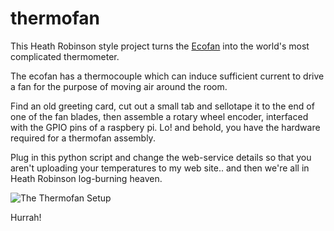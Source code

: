 # thermofan

This Heath Robinson style project turns the [Ecofan](http://www.ecofan.co.uk/woodstove-ecofans.html) into the world's most complicated thermometer.

The ecofan has a thermocouple which can induce sufficient current to drive a fan for the purpose of moving air around the room. 

Find an old greeting card, cut out a small tab and sellotape it to the end of one of the fan blades, then assemble a rotary wheel encoder, interfaced with the GPIO pins of a raspbery pi. Lo! and behold, you have the hardware required for a thermofan assembly.

Plug in this python script and change the web-service details so that you aren't uploading your temperatures to my web site.. and then we're all in Heath Robinson log-burning heaven.

![The Thermofan Setup](https://lh3.googleusercontent.com/CRRcAh-B1JyHDa5HxQWgR6LlGVv_RVQZ7ncA3J6D0g_kYSCaUzb_sGATjHXyULcobwkWiwdwnHIZ8X43E1AaKzhKCD_n-z14JcB_ZUFcwbeWkNNrMBz9a7dU70-D5MWr53aw0QWFhS9v2bVBD_igqv2xPnClAJQR5bXEwven1Wf_lnVkvKpP3ztZOAfqf4ZvqnVeQ7IQR5FE9a69aGYokd2ub2L8hziFvkA7YoOEP4wm2leUMBkfTeZOLmR3owpIP8Tzoi-UdmlnPkSh-xfa3uEuXSH3MNVGohuwrfpHnHVFyIKI5kvlM0UPFhyf8zXa3oDgSwp7agxoZXNdHgkuNm3YcZV2-N8PXU_LMybMIUS4gZt6-wYTjYNZA-Qh7qaAbs5_jp3GBZyBck-SOnGjfD8IO2CpNmQc9mIdWcr2MyqX_fcJDOjk9uknHEL-Dsg3pqqdGOB6PAmGn6vVLk7tbm-Y2C3iLxWuzF4VBqZ6C2PhzFr3o1JM39ApBoKT4qmEw9vl6hwHziWuqfw3W7TiZHOvRyPsGYcbJNUl171RqmRxJxWC3QhhmiK0hLiVpq7xOTgC=w1038-h778-no)

Hurrah!
